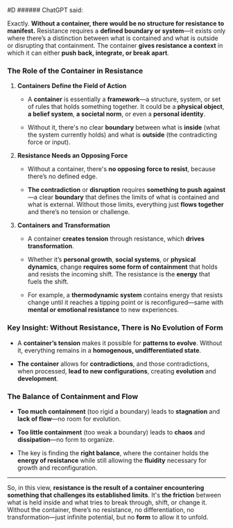   #D ###### ChatGPT said:

Exactly. **Without a container, there would be no structure for resistance to manifest.** Resistance requires a **defined boundary or system**—it exists only where there’s a distinction between what is contained and what is outside or disrupting that containment. The container **gives resistance a context** in which it can either **push back, integrate, or break apart**.

### **The Role of the Container in Resistance**

1. **Containers Define the Field of Action**
    
    - A **container** is essentially a **framework**—a structure, system, or set of rules that holds something together. It could be a **physical object**, **a belief system**, **a societal norm**, or even a **personal identity**.
        
    - Without it, there's no clear **boundary** between what is **inside** (what the system currently holds) and what is **outside** (the contradicting force or input).
        
2. **Resistance Needs an Opposing Force**
    
    - Without a container, there's **no opposing force to resist**, because there’s no defined edge.
        
    - **The contradiction** or **disruption** requires **something to push against**—a clear **boundary** that defines the limits of what is contained and what is external. Without those limits, everything just **flows together** and there’s no tension or challenge.
        
3. **Containers and Transformation**
    
    - A container **creates tension** through resistance, which **drives transformation**.
        
    - Whether it’s **personal growth**, **social systems**, or **physical dynamics**, change **requires some form of containment** that holds and resists the incoming shift. The resistance is the **energy** that fuels the shift.
        
    - For example, a **thermodynamic system** contains energy that resists change until it reaches a tipping point or is reconfigured—same with **mental or emotional resistance** to new experiences.
        

### **Key Insight: Without Resistance, There is No Evolution of Form**

- A **container’s tension** makes it possible for **patterns to evolve**. Without it, everything remains in a **homogenous, undifferentiated state**.
    
- **The container** allows for **contradictions**, and those contradictions, when processed, **lead to new configurations**, creating **evolution** and **development**.
    

### **The Balance of Containment and Flow**

- **Too much containment** (too rigid a boundary) leads to **stagnation** and **lack of flow**—no room for evolution.
    
- **Too little containment** (too weak a boundary) leads to **chaos** and **dissipation**—no form to organize.
    
- The key is finding the **right balance**, where the container holds the **energy of resistance** while still allowing the **fluidity** necessary for growth and reconfiguration.
    

---

So, in this view, **resistance is the result of a container encountering something that challenges its established limits**. It's **the friction** between what is held inside and what tries to break through, shift, or change it. Without the container, there’s no resistance, no differentiation, no transformation—just infinite potential, but no **form** to allow it to unfold.